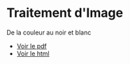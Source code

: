 # Traitement d'Image
De la couleur au noir et blanc

* [Voir le pdf](https://github.com/raoulhatterer/TraitementdImage/blob/master/TraitementdImage.pdf)
* [Voir le html](http://htmlpreview.github.io/?https://github.com/raoulhatterer/TraitementdImage/blob/master/TraitementdImage.html)

